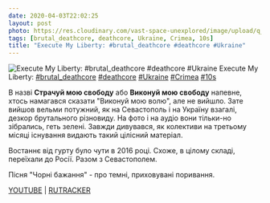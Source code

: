 ```yaml
---
date: 2020-04-03T22:02:25
layout: post
photo: https://res.cloudinary.com/vast-space-unexplored/image/upload/q_auto,dpr_auto,w_auto/photos/photo_933_03-04-2020_22-02-25.jpg
tags: [brutal_deathcore, deathcore, Ukraine, Crimea, 10s]
title: "Execute My Liberty: #brutal_deathcore #deathcore #Ukraine"
---
```

![Execute My Liberty: #brutal_deathcore #deathcore #Ukraine](https://res.cloudinary.com/vast-space-unexplored/image/upload/q_auto,dpr_auto,w_auto/photos/photo_933_03-04-2020_22-02-25.jpg)
Execute My Liberty: [#brutal_deathcore](/tags/#brutal_deathcore) [#deathcore](/tags/#deathcore) [#Ukraine](/tags/#Ukraine) [#Crimea](/tags/#Crimea) [#10s](/tags/#10s)

В назві **Страчуй мою свободу** або **Виконуй мою свободу** напевне, хтось намагався сказати &quot;Виконуй мою волю&quot;, але не вийшло. Зате вийшов вельми потужний, як на Севастополь і на Україну взагалі, дезкор брутального різновиду. На фото і на аудіо вони тільки-но зібрались, геть зелені. Завжди дивувався, як колективи на третьому місяці існування видають такий цілісний матеріал.

Востаннє від гурту було чути в 2016 році. Схоже, в цілому складі, переїхали до Росії. Разом з Севастополем.

Пісня &quot;Чорні бажання&quot; - про темні, приховувані поривання.

[YOUTUBE](https://www.youtube.com/playlist?list=PL88C46CDE366D5D1A) \| [RUTRACKER](https://rutracker.org/forum/viewtopic.php?t=3071310)